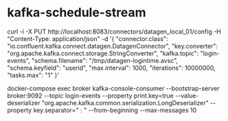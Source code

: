 # kafka-schedule-stream


curl -i -X PUT http://localhost:8083/connectors/datagen_local_01/config  -H "Content-Type: application/json"  -d '{ "connector.class": "io.confluent.kafka.connect.datagen.DatagenConnector", "key.converter": "org.apache.kafka.connect.storage.StringConverter", "kafka.topic": "login-events", "schema.filename": "/tmp/datagen-logintime.avsc", "schema.keyfield": "userid", "max.interval": 1000, "iterations": 10000000, "tasks.max": "1" }'


docker-compose exec broker kafka-console-consumer  --bootstrap-server broker:9092  --topic login-events  --property print.key=true  --value-deserializer "org.apache.kafka.common.serialization.LongDeserializer"  --property key.separator=" : "   --from-beginning  --max-messages 10
